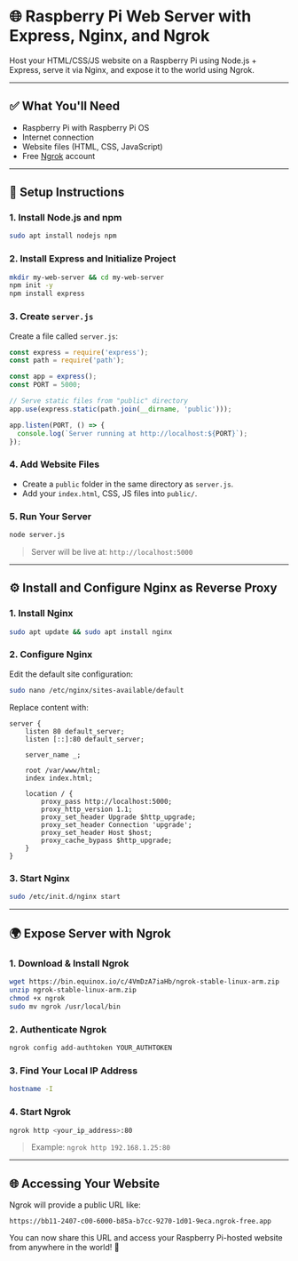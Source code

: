 # 🌐 Raspberry Pi Web Server with Express, Nginx, and Ngrok

Host your HTML/CSS/JS website on a Raspberry Pi using Node.js + Express, serve it via Nginx, and expose it to the world using Ngrok.

---

## ✅ What You'll Need

- Raspberry Pi with Raspberry Pi OS  
- Internet connection  
- Website files (HTML, CSS, JavaScript)  
- Free [Ngrok](https://ngrok.com) account  

---

## 🚀 Setup Instructions

### 1. Install Node.js and npm

```bash
sudo apt install nodejs npm
```

### 2. Install Express and Initialize Project

```bash
mkdir my-web-server && cd my-web-server
npm init -y
npm install express
```

### 3. Create `server.js`

Create a file called `server.js`:

```js
const express = require('express');
const path = require('path');

const app = express();
const PORT = 5000;

// Serve static files from "public" directory
app.use(express.static(path.join(__dirname, 'public')));

app.listen(PORT, () => {
  console.log(`Server running at http://localhost:${PORT}`);
});
```

### 4. Add Website Files

- Create a `public` folder in the same directory as `server.js`.
- Add your `index.html`, CSS, JS files into `public/`.

### 5. Run Your Server

```bash
node server.js
```

> Server will be live at: `http://localhost:5000`

---

## ⚙️ Install and Configure Nginx as Reverse Proxy

### 1. Install Nginx

```bash
sudo apt update && sudo apt install nginx
```

### 2. Configure Nginx

Edit the default site configuration:

```bash
sudo nano /etc/nginx/sites-available/default
```

Replace content with:

```nginx
server {
    listen 80 default_server;
    listen [::]:80 default_server;

    server_name _;

    root /var/www/html;
    index index.html;

    location / {
        proxy_pass http://localhost:5000;
        proxy_http_version 1.1;
        proxy_set_header Upgrade $http_upgrade;
        proxy_set_header Connection 'upgrade';
        proxy_set_header Host $host;
        proxy_cache_bypass $http_upgrade;
    }
}
```

### 3. Start Nginx

```bash
sudo /etc/init.d/nginx start
```

---

## 🌍 Expose Server with Ngrok

### 1. Download & Install Ngrok

```bash
wget https://bin.equinox.io/c/4VmDzA7iaHb/ngrok-stable-linux-arm.zip
unzip ngrok-stable-linux-arm.zip
chmod +x ngrok
sudo mv ngrok /usr/local/bin
```

### 2. Authenticate Ngrok

```bash
ngrok config add-authtoken YOUR_AUTHTOKEN
```

### 3. Find Your Local IP Address

```bash
hostname -I
```

### 4. Start Ngrok

```bash
ngrok http <your_ip_address>:80
```

> Example: `ngrok http 192.168.1.25:80`

---

## 🌐 Accessing Your Website

Ngrok will provide a public URL like:

```
https://bb11-2407-c00-6000-b85a-b7cc-9270-1d01-9eca.ngrok-free.app
```

You can now share this URL and access your Raspberry Pi-hosted website from anywhere in the world! 🎉
